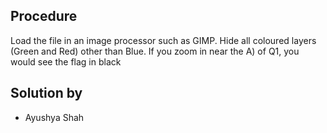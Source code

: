 ## Procedure
Load the file in an image processor such as GIMP. Hide all coloured layers (Green and Red) other than Blue. If you zoom in near the A) of Q1, you would see the flag in black
## Solution by
- Ayushya Shah
